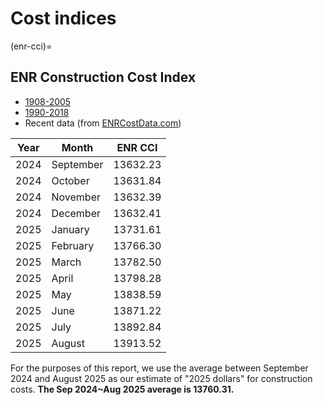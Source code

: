 # Cost indices

(enr-cci)=
## ENR Construction Cost Index

* [1908-2005](https://semspub.epa.gov/work/07/40221155.pdf)
* [1990-2018](https://d1q0afiq12ywwq.cloudfront.net/media/16369/enr-20-cities-avg-construction_c.pdf)
* Recent data (from [ENRCostData.com](https://enrcostdata.com/cost-indexes))

| Year | Month     | ENR CCI  |
| ---- | --------- | -------- |
| 2024 | September | 13632.23 |
| 2024 | October   | 13631.84 |
| 2024 | November  | 13632.39 |
| 2024 | December  | 13632.41 |
| 2025 | January   | 13731.61 |
| 2025 | February  | 13766.30 |
| 2025 | March     | 13782.50 |
| 2025 | April     | 13798.28 |
| 2025 | May       | 13838.59 |
| 2025 | June      | 13871.22 |
| 2025 | July      | 13892.84 |
| 2025 | August    | 13913.52 |

For the purposes of this report, we use the average between September 2024 and August 2025 as our estimate of "2025 dollars" for construction costs. **The Sep 2024~Aug 2025 average is 13760.31.**

